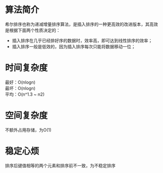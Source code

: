 # 算法简介
希尔排序也称为递减增量排序算法，是插入排序的一种更高效的改进版本，其高效是根据下面两个性质决定的：

- 插入排序在几乎已经排好序的数据时，效率高，即可达到线性排序的效率；
- 插入排序一般是低效的，因为插入排序每次只能将数据移动一位；

# 时间复杂度
最好：O(nlogn) <br/>
最坏：O(nlogn) <br/>
平均：O(n^1.3 ~ n2) <br/>

# 空间复杂度
不额外占用存储，为O(1)

# 稳定心烦
排序后键值相等的两个元素和排序前不一致，为不稳定排序